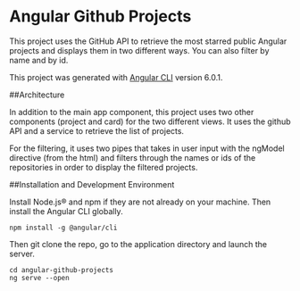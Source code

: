 # Angular Github Projects
This project uses the GitHub API to retrieve the most starred public Angular projects and displays them in two different ways. You can also filter by name and by id.

This project was generated with [Angular CLI](https://github.com/angular/angular-cli) version 6.0.1.

##Architecture

In addition to the main app component, this project uses two other components (project and card) for the two different views. It uses the github API and a service to retrieve the list of projects. 

For the filtering, it uses two pipes that takes in user input with the ngModel directive (from the html) and filters through the names or ids of the repositories in order to display the filtered projects. 

##Installation and Development Environment

Install Node.js® and npm if they are not already on your machine.
Then install the Angular CLI globally.

```
npm install -g @angular/cli
```
Then git clone the repo, go to the application directory and launch the server. 
```
cd angular-github-projects
ng serve --open
```